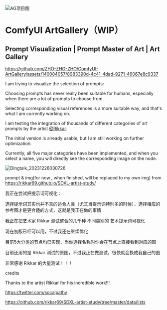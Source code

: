 
![AG项目图](https://github.com/ZHO-ZHO-ZHO/ComfyUI-ArtGallery/assets/140084057/ef8ea90e-16a9-4882-8545-8fbceea39ca6)

# ComfyUI ArtGallery（WIP）
## Prompt Visualization | Prompt Master of Art | Art Gallery

https://github.com/ZHO-ZHO-ZHO/ComfyUI-ArtGallery/assets/140084057/8983390d-4c41-4dad-9271-46067e8c9337

I am trying to visualize the selection of prompts: 

Choosing prompts has never really been suitable for humans, especially when there are a lot of prompts to choose from. 

Selecting corresponding visual references is a more suitable way, and that's what I am currently working on.




I am testing the integration of thousands of different categories of art prompts by the artist [@Rikkar](https://github.com/rikkar69). 

The initial version is already usable, but I am still working on further optimization.

Currently, all five major categories have been implemented, and when you select a name, you will directly see the corresponding image on the node.

![Dingtalk_20231228030726](https://github.com/ZHO-ZHO-ZHO/ComfyUI-ArtGallery/assets/140084057/2a18c545-ed56-4261-a631-31bfea39e2f4)

prompt & img(for now , when finished, will be replaced to my own img) from https://rikkar69.github.io/SDXL-artist-study/

我正在尝试把提示词可视化：

选择提示词其实也并不真的适合人类（尤其当提示词特别多的时候），选择相应的参考图才是更合适的方式，这就是我正在做的事情

我正在把艺术家 Rikkar 测试整合的几千种 不同类别的 艺术提示词可视化 

现在初版已经可以用，不过我还在继续优化

目前5大分类的节点均已实现，当你选择名称时你会在节点上直接看到对应的图

目前还用的是 Rikkar 测试的原图，不过我正在做测试，很快就会换成我自己的图

非常感谢 Rikkar 的大量测试！！！


credits

Thanks to the artist Rikkar for his incredible work!!!

https://twitter.com/socalpathy

https://github.com/rikkar69/SDXL-artist-study/tree/master/data/lists
